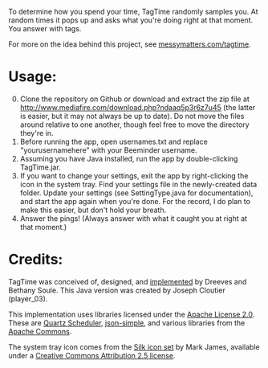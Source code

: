 To determine how you spend your time, TagTime randomly samples you. At random times it pops up and asks what you're doing right at that moment. You answer with tags.

For more on the idea behind this project, see [messymatters.com/tagtime](http://messymatters.com/tagtime).

# Usage:

0. Clone the repository on Github or download and extract the zip file at http://www.mediafire.com/download.php?ndaaq5p3r6z7u45 (the latter is easier, but it may not always be up to date). Do not move the files around relative to one another, though feel free to move the directory they're in.
1. Before running the app, open usernames.txt and replace "yourusernamehere" with your Beeminder username.
2. Assuming you have Java installed, run the app by double-clicking TagTime.jar.
3. If you want to change your settings, exit the app by right-clicking the icon in the system tray. Find your settings file in the newly-created data folder. Update your settings (see SettingType.java for documentation), and start the app again when you're done. For the record, I do plan to make this easier, but don't hold your breath.
4. Answer the pings! (Always answer with what it caught you at right at that moment.)

# Credits:

TagTime was conceived of, designed, and [implemented](https://github.com/dreeves/TagTime) by Dreeves and Bethany Soule. This Java version was created by Joseph Cloutier (player_03).

This implementation uses libraries licensed under the [Apache License 2.0](http://www.apache.org/licenses/LICENSE-2.0.html). These are [Quartz Scheduler](http://www.quartz-scheduler.org/), [json-simple](http://code.google.com/p/json-simple/), and various libraries from the [Apache Commons](http://commons.apache.org/codec/).

The system tray icon comes from the [Silk icon set](http://www.famfamfam.com/lab/icons/silk/) by Mark James, available under a [Creative Commons Attribution 2.5 license](http://creativecommons.org/licenses/by/2.5/).